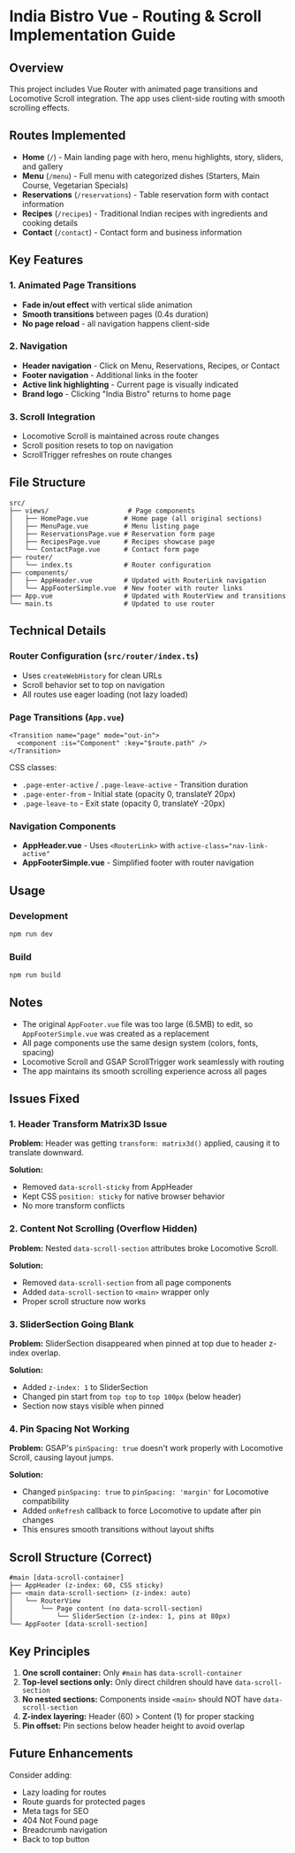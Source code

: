 # India Bistro Vue - Routing & Scroll Implementation Guide

## Overview
This project includes Vue Router with animated page transitions and Locomotive Scroll integration. The app uses client-side routing with smooth scrolling effects.

## Routes Implemented

- **Home** (`/`) - Main landing page with hero, menu highlights, story, sliders, and gallery
- **Menu** (`/menu`) - Full menu with categorized dishes (Starters, Main Course, Vegetarian Specials)
- **Reservations** (`/reservations`) - Table reservation form with contact information
- **Recipes** (`/recipes`) - Traditional Indian recipes with ingredients and cooking details
- **Contact** (`/contact`) - Contact form and business information

## Key Features

### 1. Animated Page Transitions
- **Fade in/out effect** with vertical slide animation
- **Smooth transitions** between pages (0.4s duration)
- **No page reload** - all navigation happens client-side

### 2. Navigation
- **Header navigation** - Click on Menu, Reservations, Recipes, or Contact
- **Footer navigation** - Additional links in the footer
- **Active link highlighting** - Current page is visually indicated
- **Brand logo** - Clicking "India Bistro" returns to home page

### 3. Scroll Integration
- Locomotive Scroll is maintained across route changes
- Scroll position resets to top on navigation
- ScrollTrigger refreshes on route changes

## File Structure

```
src/
├── views/                    # Page components
│   ├── HomePage.vue         # Home page (all original sections)
│   ├── MenuPage.vue         # Menu listing page
│   ├── ReservationsPage.vue # Reservation form page
│   ├── RecipesPage.vue      # Recipes showcase page
│   └── ContactPage.vue      # Contact form page
├── router/
│   └── index.ts             # Router configuration
├── components/
│   ├── AppHeader.vue        # Updated with RouterLink navigation
│   └── AppFooterSimple.vue  # New footer with router links
├── App.vue                  # Updated with RouterView and transitions
└── main.ts                  # Updated to use router
```

## Technical Details

### Router Configuration (`src/router/index.ts`)
- Uses `createWebHistory` for clean URLs
- Scroll behavior set to top on navigation
- All routes use eager loading (not lazy loaded)

### Page Transitions (`App.vue`)
```vue
<Transition name="page" mode="out-in">
  <component :is="Component" :key="$route.path" />
</Transition>
```

CSS classes:
- `.page-enter-active` / `.page-leave-active` - Transition duration
- `.page-enter-from` - Initial state (opacity 0, translateY 20px)
- `.page-leave-to` - Exit state (opacity 0, translateY -20px)

### Navigation Components
- **AppHeader.vue** - Uses `<RouterLink>` with `active-class="nav-link-active"`
- **AppFooterSimple.vue** - Simplified footer with router navigation

## Usage

### Development
```bash
npm run dev
```

### Build
```bash
npm run build
```

## Notes

- The original `AppFooter.vue` file was too large (6.5MB) to edit, so `AppFooterSimple.vue` was created as a replacement
- All page components use the same design system (colors, fonts, spacing)
- Locomotive Scroll and GSAP ScrollTrigger work seamlessly with routing
- The app maintains its smooth scrolling experience across all pages

## Issues Fixed

### 1. Header Transform Matrix3D Issue
**Problem:** Header was getting `transform: matrix3d()` applied, causing it to translate downward.

**Solution:**
- Removed `data-scroll-sticky` from AppHeader
- Kept CSS `position: sticky` for native browser behavior
- No more transform conflicts

### 2. Content Not Scrolling (Overflow Hidden)
**Problem:** Nested `data-scroll-section` attributes broke Locomotive Scroll.

**Solution:**
- Removed `data-scroll-section` from all page components
- Added `data-scroll-section` to `<main>` wrapper only
- Proper scroll structure now works

### 3. SliderSection Going Blank
**Problem:** SliderSection disappeared when pinned at top due to header z-index overlap.

**Solution:**
- Added `z-index: 1` to SliderSection
- Changed pin start from `top top` to `top 100px` (below header)
- Section now stays visible when pinned

### 4. Pin Spacing Not Working
**Problem:** GSAP's `pinSpacing: true` doesn't work properly with Locomotive Scroll, causing layout jumps.

**Solution:**
- Changed `pinSpacing: true` to `pinSpacing: 'margin'` for Locomotive compatibility
- Added `onRefresh` callback to force Locomotive to update after pin changes
- This ensures smooth transitions without layout shifts

## Scroll Structure (Correct)

```
#main [data-scroll-container]
├── AppHeader (z-index: 60, CSS sticky)
├── <main data-scroll-section> (z-index: auto)
│   └── RouterView
│       └── Page content (no data-scroll-section)
│           └── SliderSection (z-index: 1, pins at 80px)
└── AppFooter [data-scroll-section]
```

## Key Principles

1. **One scroll container:** Only `#main` has `data-scroll-container`
2. **Top-level sections only:** Only direct children should have `data-scroll-section`
3. **No nested sections:** Components inside `<main>` should NOT have `data-scroll-section`
4. **Z-index layering:** Header (60) > Content (1) for proper stacking
5. **Pin offset:** Pin sections below header height to avoid overlap

## Future Enhancements

Consider adding:
- Lazy loading for routes
- Route guards for protected pages
- Meta tags for SEO
- 404 Not Found page
- Breadcrumb navigation
- Back to top button
